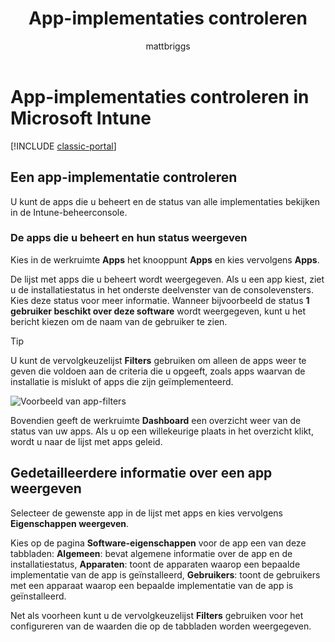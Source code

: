 ﻿---
title: App-implementaties controleren
description: Informatie over Intune gebruiken voor het bewaken van apps die u hebt geïmplementeerd.
keywords: ''
author: mattbriggs
ms.author: mabrigg
manager: angrobe
ms.date: 11/10/2016
ms.topic: article
ms.prod: ''
ms.service: microsoft-intune
ms.technology: ''
ms.assetid: 5daad56d-71c8-455b-8a55-f8b33e279a8a
ROBOTS: NOINDEX,NOFOLLOW
ms.reviewer: mghadial
ms.suite: ems
ms.custom: intune-classic
ms.openlocfilehash: f583dba7e5ade0e06bc68589623558de0de667c8
ms.sourcegitcommit: 5eba4bad151be32346aedc7cbb0333d71934f8cf
ms.translationtype: HT
ms.contentlocale: nl-NL
ms.lasthandoff: 04/16/2018
---
# <a name="monitor-app-deployments-in-microsoft-intune"></a>App-implementaties controleren in Microsoft Intune

[!INCLUDE [classic-portal](../includes/classic-portal.md)]

## <a name="monitor-an-app-deployment"></a>Een app-implementatie controleren
U kunt de apps die u beheert en de status van alle implementaties bekijken in de Intune-beheerconsole. <!---App status is displayed in real-time. You don't have to wait for the device to check-in before you can see this.--->

### <a name="to-view-apps-that-you-manage-and-their-status"></a>De apps die u beheert en hun status weergeven
Kies in de werkruimte **Apps** het knooppunt **Apps** en kies vervolgens **Apps**.

De lijst met apps die u beheert wordt weergegeven. Als u een app kiest, ziet u de installatiestatus in het onderste deelvenster van de consolevensters. Kies deze status voor meer informatie. Wanneer bijvoorbeeld de status **1 gebruiker beschikt over deze software** wordt weergegeven, kunt u het bericht kiezen om de naam van de gebruiker te zien.

> [!TIP]
> U kunt de vervolgkeuzelijst **Filters** gebruiken om alleen de apps weer te geven die voldoen aan de criteria die u opgeeft, zoals apps waarvan de installatie is mislukt of apps die zijn geïmplementeerd.
>
> ![Voorbeeld van app-filters](./media/app-filters.png)

Bovendien geeft de werkruimte **Dashboard** een overzicht weer van de status van uw apps. Als u op een willekeurige plaats in het overzicht klikt, wordt u naar de lijst met apps geleid.

## <a name="to-view-more-detailed-information-about-an-app"></a>Gedetailleerdere informatie over een app weergeven
Selecteer de gewenste app in de lijst met apps en kies vervolgens **Eigenschappen weergeven**.

Kies op de pagina **Software-eigenschappen** voor de app een van deze tabbladen: **Algemeen**: bevat algemene informatie over de app en de installatiestatus, **Apparaten**: toont de apparaten waarop een bepaalde implementatie van de app is geïnstalleerd, **Gebruikers**: toont de gebruikers met een apparaat waarop een bepaalde implementatie van de app is geïnstalleerd.

Net als voorheen kunt u de vervolgkeuzelijst **Filters** gebruiken voor het configureren van de waarden die op de tabbladen worden weergegeven.
